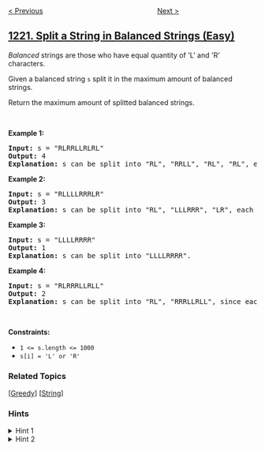 <!--|This file generated by command(leetcode description); DO NOT EDIT.    |-->
<!--+----------------------------------------------------------------------+-->
<!--|@author    openset <openset.wang@gmail.com>                           |-->
<!--|@link      https://github.com/openset                                 |-->
<!--|@home      https://github.com/openset/leetcode                        |-->
<!--+----------------------------------------------------------------------+-->

[< Previous](https://github.com/openset/leetcode/tree/master/problems/count-vowels-permutation "Count Vowels Permutation")
　　　　　　　　　　　　　　　　
[Next >](https://github.com/openset/leetcode/tree/master/problems/queens-that-can-attack-the-king "Queens That Can Attack the King")

## [1221. Split a String in Balanced Strings (Easy)](https://leetcode.com/problems/split-a-string-in-balanced-strings "分割平衡字符串")

<p><i data-stringify-type="italic">Balanced</i>&nbsp;strings are those who have equal quantity of &#39;L&#39; and &#39;R&#39; characters.</p>

<p>Given a balanced string&nbsp;<code data-stringify-type="code">s</code>&nbsp;split it in the maximum amount of balanced strings.</p>

<p>Return the maximum amount of splitted balanced strings.</p>

<p>&nbsp;</p>
<p><strong>Example 1:</strong></p>

<pre>
<strong>Input:</strong> s = &quot;RLRRLLRLRL&quot;
<strong>Output:</strong> 4
<strong>Explanation: </strong>s can be split into &quot;RL&quot;, &quot;RRLL&quot;, &quot;RL&quot;, &quot;RL&quot;, each substring contains same number of &#39;L&#39; and &#39;R&#39;.
</pre>

<p><strong>Example 2:</strong></p>

<pre>
<strong>Input:</strong> s = &quot;RLLLLRRRLR&quot;
<strong>Output:</strong> 3
<strong>Explanation: </strong>s can be split into &quot;RL&quot;, &quot;LLLRRR&quot;, &quot;LR&quot;, each substring contains same number of &#39;L&#39; and &#39;R&#39;.
</pre>

<p><strong>Example 3:</strong></p>

<pre>
<strong>Input:</strong> s = &quot;LLLLRRRR&quot;
<strong>Output:</strong> 1
<strong>Explanation: </strong>s can be split into &quot;LLLLRRRR&quot;.
</pre>

<p><strong>Example 4:</strong></p>

<pre>
<strong>Input:</strong> s = &quot;RLRRRLLRLL&quot;
<strong>Output:</strong> 2
<strong>Explanation: </strong>s can be split into &quot;RL&quot;, &quot;RRRLLRLL&quot;, since each substring contains an equal number of &#39;L&#39; and &#39;R&#39;
</pre>

<p>&nbsp;</p>
<p><strong>Constraints:</strong></p>

<ul>
	<li><code>1 &lt;= s.length &lt;= 1000</code></li>
	<li><code>s[i] = &#39;L&#39; or &#39;R&#39;</code></li>
</ul>

### Related Topics
  [[Greedy](https://github.com/openset/leetcode/tree/master/tag/greedy/README.md)]
  [[String](https://github.com/openset/leetcode/tree/master/tag/string/README.md)]

### Hints
<details>
<summary>Hint 1</summary>
Loop from left to right maintaining a balance variable when it gets an L increase it by one otherwise decrease it by one.
</details>

<details>
<summary>Hint 2</summary>
Whenever the balance variable reaches zero then we increase the answer by one.
</details>
